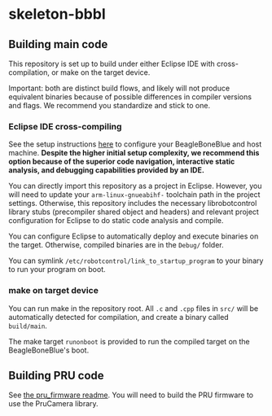 # skeleton-bbbl

## Building main code
This repository is set up to build under either Eclipse IDE with cross-compilation, or make on the target device.

Important: both are distinct build flows, and likely will not produce equivalent binaries because of possible differences in compiler versions and flags. We recommend you standardize and stick to one.

### Eclipse IDE cross-compiling
See the setup instructions [here](https://docs.google.com/document/d/1s1otjflh8VYQb7MRY7I221TIImY-fodieaWao4NJLk0/edit#) to configure your BeagleBoneBlue and host machine.
**Despite the higher initial setup complexity, we recommend this option because of the superior code navigation, interactive static analysis, and debugging capabilities provided by an IDE.**

You can directly import this repository as a project in Eclipse.
However, you will need to update your `arm-linux-gnueabihf-` toolchain path in the project settings.
Otherwise, this repository includes the necessary librobotcontrol library stubs (precompiler shared object and headers) and relevant project configuration for Eclipse to do static code analysis and compile.

You can configure Eclipse to automatically deploy and execute binaries on the target.
Otherwise, compiled binaries are in the `Debug/` folder.

You can symlink `/etc/robotcontrol/link_to_startup_program` to your binary to run your program on boot.

### make on target device
You can run make in the repository root. All `.c` and `.cpp` files in `src/` will be automatically detected for compilation, and create a binary called `build/main`. 

The make target `runonboot` is provided to run the compiled target on the BeagleBoneBlue's boot.

## Building PRU code
See [the pru_firmware readme](pru_firmware/README.md).
You will need to build the PRU firmware to use the PruCamera library.
